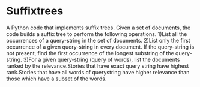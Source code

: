 # Suffixtrees
A Python code that implements suffix trees.
Given a set of documents, the code builds a suffix tree to perform the following operations.
1)List all the occurrences of a query-string in the set of documents.
2)List only the first occurrence of a given query-string in every document. If the query-string is not present, find the first occurrence of the longest substring of the query-string.
3)For a given query-string (query of words), list the documents ranked by the relevance.Stories that have exact query string have highest rank.Stories that have all words of querystring have higher relevance than those which have a subset of the words.

